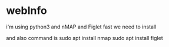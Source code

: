 # webInfo
i'm using python3 and nMAP and Figlet
fast we need to install <Nmap>

and also <figlet>
command is 
sudo apt install nmap
sudo apt install figlet
